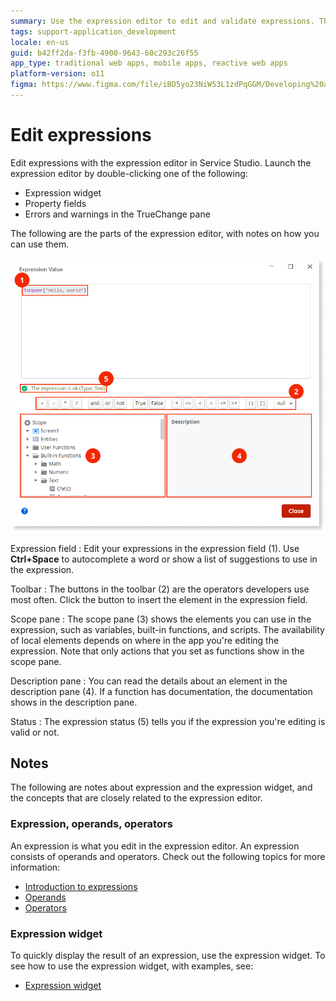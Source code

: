 ```yaml
---
summary: Use the expression editor to edit and validate expressions. The expressions editor shows the available elements, for example, variables and functions. It supports autocomplete and suggestions.
tags: support-application_development
locale: en-us
guid: b42ff2da-f3fb-4900-9643-60c293c26f55
app_type: traditional web apps, mobile apps, reactive web apps
platform-version: o11
figma: https://www.figma.com/file/iBD5yo23NiW53L1zdPqGGM/Developing%20an%20Application?node-id=258:18
---
```


# Edit expressions

Edit expressions with the expression editor in Service Studio. Launch the expression editor by double-clicking one of the following:  

* Expression widget
* Property fields
* Errors and warnings in the TrueChange pane

The following are the parts of the expression editor, with notes on how you can use them.

![Expression editor UI reference](images/expression-editor-ss.png?width=700)

Expression field
:    Edit your expressions in the expression field (1). Use **Ctrl+Space** to autocomplete a word or show a list of suggestions to use in the expression.

Toolbar
:    The buttons in the toolbar (2) are the operators developers use most often. Click the button to insert the element in the expression field.

Scope pane
:    The scope pane (3) shows the elements you can use in the expression, such as variables, built-in functions, and scripts. The availability of local elements depends on where in the app you're editing the expression. Note that only actions that you set as functions show in the scope pane.

Description pane
:    You can read the details about an element in the description pane (4). If a function has documentation, the documentation shows in the description pane.

Status
:     The expression status (5) tells you if the expression you're editing is valid or not.

## Notes

The following are notes about expression and the expression widget, and the concepts that are closely related to the expression editor.

### Expression, operands, operators

An expression is what you edit in the expression editor. An expression consists of operands and operators. Check out the following topics for more information:

* [Introduction to expressions](../../ref/logic/expressions/intro.md)
* [Operands](../../ref/logic/expressions/operands.md)
* [Operators](../../ref/logic/expressions/operators.md)

### Expression widget

To quickly display the result of an expression, use the expression widget. To see how to use the expression widget, with examples, see:

* [Expression widget](../../ref/lang/auto/servicestudio-plugin-nrwidgets-expression.md)

